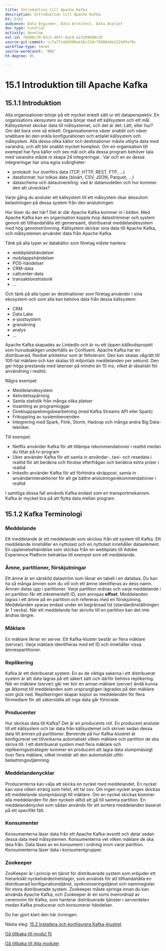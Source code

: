 ```yaml
---
title: Introduktion till Apache Kafka
description: Introduktion till Apache Kafka
kt: 5342
audience: Data Engineer, Data Architect, Data Analyst
doc-type: tutorial
activity: develop
exl-id: 7b600c79-03c5-46fc-9ac9-a15599608c35
source-git-commit: cc7a77c4dd380ae1bc23dc75608e8e2224dfe78c
workflow-type: tm+mt
source-wordcount: '992'
ht-degree: 0%

---
```


# 15.1 Introduktion till Apache Kafka

## 15.1.1 Introduktion

Alla organisationer börjar på ett mycket enkelt sätt ur ett dataperspektiv. En organisations ekosystem av data börjar med ett källsystem och ett mål. Källsystemet skickar data till målsystemet, och det är det. Lätt, eller hur?
Om det bara vore så enkelt. Organisationerna växer snabbt och växer snabbare än den enkla konfigurationen och antalet källsystem och målsystem. Alla dessa olika källor och destinationer måste utbyta data med varandra, och allt blir snabbt mycket komplext.
Om en organisation till exempel har fyra källor och sex mål och alla dessa program behöver tala med varandra måste ni skapa 24 integreringar.. Var och en av dessa integreringar har sina egna svårigheter:

- protokoll: hur överförs data (TCP, HTTP, REST, FTP, ...)
- dataformat: hur tolkas data (binärt, CSV, JSON, Parquet, ...)
- dataschema och datautveckling: vad är datamodellen och hur kommer den att utvecklas?

Varje gång du ansluter ett källsystem till ett målsystem ökar dessutom belastningen på dessa system från den anslutningen.

Hur löser du det här? Det är där Apache Kafka kommer in i bilden. Med Apache Kafka kan en organisation koppla ihop dataströmmar och system genom att tillhandahålla ett gemensamt, distribuerat meddelandesystem med hög genomströmning. Källsystem skickar sina data till Apache Kafka, och målsystemen använder data från Apache Kafka.

Tänk på alla typer av datakällor som företag måste hantera:

- webbplatshändelser
- mobilappshändelser
- POS-händelser
- CRM-data
- callcenter-data
- transaktionshistorik
- ...

Och tänk på alla typer av destinationer som företag använder i sina ekosystem och som alla kan behöva data från dessa källsystem:

- CRM
- Data Lake
- e-postsystem
- granskning
- analys
- ...

Apache Kafka skapades av LinkedIn och är nu ett öppen källkodsprojekt som huvudsakligen underhålls av Confluent.
Apache Kafka har en distribuerad, flexibel arkitektur som är feltolerant. Den kan skalas vågrätt till 100-tal mäklare och kan skalas till miljontals meddelanden per sekund. Den ger höga prestanda med latenser på mindre än 10 ms, vilket är idealiskt för användning i realtid.

Några exempel:

- Meddelandesystem
- Aktivitetsspårning
- Samla statistik från många olika platser
- Insamling av programloggar
- Direktuppspelningsbearbetning (med Kafka Streams API eller Spark)
- Frikoppling av systemberoenden
- Integrering med Spark, Flink, Storm, Hadoop och många andra Big Data-tekniker.

Till exempel:

- Netflix använder Kafka för att tillämpa rekommendationer i realtid medan du tittar på tv-program
- Uber använder Kafka för att samla in användar-, taxi- och resedata i realtid för att beräkna och förutse efterfrågan och beräkna extra priser i realtid
- linkedIn använder Kafka för att förhindra skräppost, samla in användarinteraktioner för att ge bättre anslutningsrekommendationer i realtid

I samtliga dessa fall används Kafka endast som en transportmekanism. Kafka är mycket bra på att flytta data mellan program.

## 15.1.2 Kafka Terminologi

### Meddelande

Ett meddelande är ett meddelande som skickas från ett system till Kafka. Ett meddelande innehåller en nyttolast och en nyttolast innehåller dataelement. En upplevelsehändelse som skickas från en webbplats till Adobe Experience Platform betraktas till exempel som ett meddelande.

### Ämne, partitioner, förskjutningar

Ett ämne är en särskild dataström som liknar en tabell i en databas. Du kan ha så många ämnen som du vill och ett ämne identifieras av dess namn. Ämnen delas upp i partitioner. Varje partition ordnas och varje meddelande i en partition får ett inkrementellt ID, som anropas **offset**. Meddelanden lagras i ett ämne på en partition och refereras med en förskjutning. Meddelanden sparas endast under en begränsad tid (standardinställningen är 1 vecka). När ett meddelande har skrivits till en partition kan det inte ändras längre.

### Mäklare

En mäklare liknar en server. Ett Kafka-kluster består av flera mäklare (servrar). Varje mäklare identifieras med ett ID och innehåller vissa ämnespartitioner.

### Replikering

Kafka är ett distribuerat system. En av de viktiga sakerna i ett distribuerat system är att data lagras på ett säkert sätt och därför behövs replikering. När en mäklare (server) går ner bör en annan mäklare (server) ändå kunna ge åtkomst till meddelanden som ursprungligen lagrades på den mäklare som gick ned. Replikeringen skapar kopior av meddelanden för flera förmedlare för att säkerställa att inga data går förlorade.

### Producenter

Hur skickas data till Kafka? Det är en producents roll. En producent ansluter till ett källsystem och tar data från källsystemet och skriver sedan dessa data till ämnen på partitioner. Beroende på hur Kafka-klustret är konfigurerat vet tillverkarna automatiskt vilken mäklare och partition de ska skriva till. I ett distribuerat system med flera mäklare och replikeringsstrategier kommer en producent att lagra data slumpmässigt över flera mäklare, vilket innebär att den automatiskt utför belastningsutjämning.

### Meddelandenycklar

Producenterna kan välja att skicka en nyckel med meddelandet. En nyckel kan vara vilken sträng som helst, ett tal osv. Om ingen nyckel anges skickas ett meddelande slumpmässigt till mäklare. Om en nyckel skickas kommer alla meddelanden för den nyckeln alltid att gå till samma partition. En meddelandenyckel som sådan används för att sortera meddelanden baserat på ett specifikt fält.

### Konsumenter

Konsumenterna läser data från ett Apache Kafka-avsnitt och delar sedan dessa data med målsystemen. Konsumenterna vet vilken mäklare de ska läsa från. Data läses av en konsument i ordning inom varje partition. Konsumenterna läser data i konsumentgrupper.

### Zookeeper

ZooKeeper är i princip en tjänst för distribuerade system som erbjuder ett hierarkiskt nyckelvärdenhetslager, som används för att tillhandahålla en distribuerad konfigurationstjänst, synkroniseringstjänst och namnregister för stora distribuerade system. Zookeeper måste springa innan du kan använda Apache Kafka, och Zookeeper är en sorts överordnad av ceremonin för Kafka, som hanterar distribuerade tjänster i serverdelen medan Kafka producerar och konsumerar händelser.

Du har gjort klart den här övningen.

Nästa steg: [15.2 Installera och konfigurera Kafka-klustret](./ex2.md)

[Gå tillbaka till modul 15](./aep-apache-kafka.md)

[Gå tillbaka till Alla moduler](../../overview.md)
